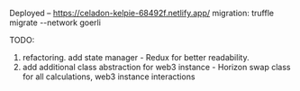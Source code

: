 Deployed – https://celadon-kelpie-68492f.netlify.app/
migration: truffle migrate --network goerli

TODO:
1) refactoring. add state manager - Redux for better readability.
2) add additional class abstraction for web3 instance - Horizon swap class for all calculations, web3 instance interactions
